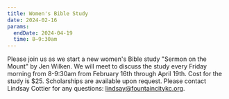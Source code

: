 ```yaml
---
title: Women's Bible Study
date: 2024-02-16
params:
  endDate: 2024-04-19
  time: 8–9:30am
---
```


Please join us as we start a new women's Bible study "Sermon on the Mount" by Jen Wilken. We will meet to discuss the study every Friday morning from 8-9:30am from February 16th through April 19th. Cost for the study is $25. Scholarships are available upon request. Please contact Lindsay Cottier for any questions: lindsay@fountaincitykc.org.
